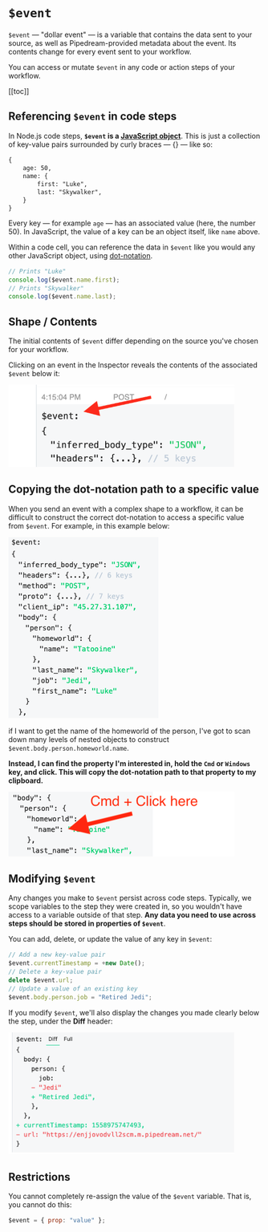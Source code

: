 # `$event`

`$event` — "dollar event" — is a variable that contains the data sent to your source, as well as Pipedream-provided metadata about the event. Its contents change for every event sent to your workflow.

You can access or mutate `$event` in any code or action steps of your workflow.

[[toc]]

## Referencing `$event` in code steps

In Node.js code steps, **`$event` is a [JavaScript object](https://developer.mozilla.org/en-US/docs/Learn/JavaScript/Objects/Basics#Object_basics)**. This is just a collection of key-value pairs surrounded by curly braces — {} — like so:

```
{
    age: 50,
    name: {
        first: "Luke",
        last: "Skywalker",
    }
}
```

Every key — for example `age` — has an associated value (here, the number 50). In JavaScript, the value of a key can be an object itself, like `name` above.

Within a code cell, you can reference the data in `$event` like you would any other JavaScript object, using [dot-notation](https://developer.mozilla.org/en-US/docs/Web/JavaScript/Guide/Working_with_Objects#Objects_and_properties).

```javascript
// Prints "Luke"
console.log($event.name.first);
// Prints "Skywalker"
console.log($event.name.last);
```

## Shape / Contents

The initial contents of `$event` differ depending on the source you've chosen for your workflow.

Clicking on an event in the Inspector reveals the contents of the associated `$event` below it:

<div>
<img alt="Dollar event in inspector" width="450" src="./images/dollar-event.png">
</div>

## Copying the dot-notation path to a specific value

When you send an event with a complex shape to a workflow, it can be difficult to construct the correct dot-notation to access a specific value from `$event`. For example, in this example below:

<div>
<img alt="Complex dollar event" src="./images/complex-dollar-event.png">
</div>

if I want to get the name of the homeworld of the person, I've got to scan down many levels of nested objects to construct `$event.body.person.homeworld.name`.

**Instead, I can find the property I'm interested in, hold the `Cmd` or `Windows` key, and click. This will copy the dot-notation path to that property to my clipboard.**

<div>
<img alt="Cmd click to get dot-notation" src="./images/cmd-click-to-get-path.png">
</div>

## Modifying `$event`

Any changes you make to `$event` persist across code steps. Typically, we scope variables to the step they were created in, so you wouldn't have access to a variable outside of that step. **Any data you need to use across steps should be stored in properties of `$event`**.

You can add, delete, or update the value of any key in `$event`:

```javascript
// Add a new key-value pair
$event.currentTimestamp = +new Date();
// Delete a key-value pair
delete $event.url;
// Update a value of an existing key
$event.body.person.job = "Retired Jedi";
```

If you modify `$event`, we'll also display the changes you made clearly below the step, under the **Diff** header:

<div>
<img alt="Dollar event diff" width="450" src="./images/diff.png">
</div>

## Restrictions

You cannot completely re-assign the value of the `$event` variable. That is, you cannot do this:

```javascript
$event = { prop: "value" };
```

<Footer />
